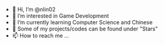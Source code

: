 - 👋 Hi, I’m @nlin02
- 👀 I’m interested in Game Development
- 🌱 I’m currently learning Computer Science and Chinese
- 💞️ Some of my projects/codes can be found under "Stars"
- 📫 How to reach me ...

<!---
nlin02/nlin02 is a ✨ special ✨ repository because its `README.md` (this file) appears on your GitHub profile.
You can click the Preview link to take a look at your changes.
--->
